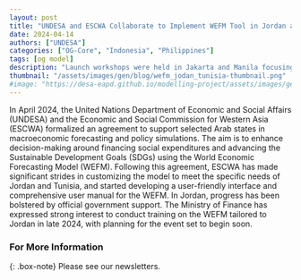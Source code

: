 ```yaml
---
layout: post
title: "UNDESA and ESCWA Collaborate to Implement WEFM Tool in Jordan and Tunisia"
date: 2024-04-14
authors: ["UNDESA"]
categories: ["OG-Core", "Indonesia", "Philippines"]
tags: [og model]
description: "Launch workshops were held in Jakarta and Manila focusing on OG-Core for recovery strategy design."
thumbnail: "/assets/images/gen/blog/wefm_jodan_tunisia-thumbnail.png"
#image: "https://desa-eapd.github.io/modelling-project/assets/images/gen/blog/og-indo-phillipines1.png"
---
```


In April 2024, the United Nations Department of Economic and Social Affairs (UNDESA) and the Economic and Social Commission for Western Asia (ESCWA) formalized an agreement to support selected Arab states in macroeconomic forecasting and policy simulations. The aim is to enhance decision-making around financing social expenditures and advancing the Sustainable Development Goals (SDGs) using the World Economic Forecasting Model (WEFM).
Following this agreement, ESCWA has made significant strides in customizing the model to meet the specific needs of Jordan and Tunisia, and started developing a user-friendly interface and comprehensive user manual for the WEFM.
In Jordan, progress has been bolstered by official government support. The Ministry of Finance has expressed strong interest to conduct training on the WEFM tailored to Jordan in late 2024, with planning for the event set to begin soon.

### For More Information

{: .box-note}
Please see our newsletters.
